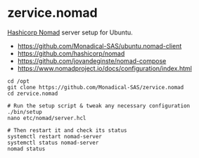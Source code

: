 # zervice.nomad

[Hashicorp Nomad](https://www.nomadproject.io) server setup for Ubuntu.

- https://github.com/Monadical-SAS/ubuntu.nomad-client
- https://github.com/hashicorp/nomad
- https://github.com/jovandeginste/nomad-compose
- https://www.nomadproject.io/docs/configuration/index.html

```fish
cd /opt
git clone https://github.com/Monadical-SAS/zervice.nomad
cd zervice.nomad

# Run the setup script & tweak any necessary configuration
./bin/setup
nano etc/nomad/server.hcl

# Then restart it and check its status
systemctl restart nomad-server
systemctl status nomad-server
nomad status
```
